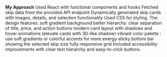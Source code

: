 **My Approach**
Used React with functional components and hooks
Fetched skip data from the provided API endpoint
Dynamically generated skip cards with images, details, and selection functionality
Used CSS for styling. The design features:
soft gradient background
better hierarchy: clear separation of title, price, and action buttons
modern card layout with shadows and hover animations (elevate cards with 3D-like shadow)
vibrant color palette : use soft gradients or colorful accents for more energy
sticky bottom bar showing the selected skip size
fully responsive grid
Included accessibility improvements with clear text hierarchy and easy-to-click buttons.
